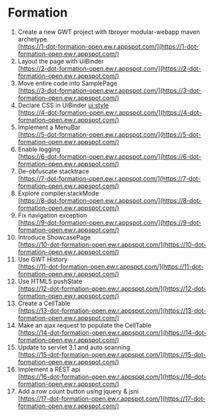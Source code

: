 Formation
===========

1. Create a new GWT project with tbroyer modular-webapp maven archetype.
   <br/>[https://1-dot-formation-open.ew.r.appspot.com/](https://1-dot-formation-open.ew.r.appspot.com/)
2. Layout the page with UiBinder
   <br/>[https://2-dot-formation-open.ew.r.appspot.com/](https://2-dot-formation-open.ew.r.appspot.com/)
3. Move entire code into SamplePage
   <br/>[https://3-dot-formation-open.ew.r.appspot.com/](https://3-dot-formation-open.ew.r.appspot.com/)
4. Declare CSS in UiBinder <ui:style>
   <br/>[https://4-dot-formation-open.ew.r.appspot.com/](https://4-dot-formation-open.ew.r.appspot.com/)
5. Implement a MenuBar
   <br/>[https://5-dot-formation-open.ew.r.appspot.com/](https://5-dot-formation-open.ew.r.appspot.com/)
6. Enable logging
   <br/>[https://6-dot-formation-open.ew.r.appspot.com/](https://6-dot-formation-open.ew.r.appspot.com/)
7. De-obfuscate stacktrace
   <br/>[https://7-dot-formation-open.ew.r.appspot.com/](https://7-dot-formation-open.ew.r.appspot.com/)
8. Explore compiler.stackMode
   <br/>[https://8-dot-formation-open.ew.r.appspot.com/](https://8-dot-formation-open.ew.r.appspot.com/)
9. Fix navigation exception
   <br/>[https://9-dot-formation-open.ew.r.appspot.com/](https://9-dot-formation-open.ew.r.appspot.com/)
10. Introduce ShowcasePage
    <br/>[https://10-dot-formation-open.ew.r.appspot.com/](https://10-dot-formation-open.ew.r.appspot.com/)
11. Use GWT History
    <br/>[https://11-dot-formation-open.ew.r.appspot.com/](https://11-dot-formation-open.ew.r.appspot.com/)
12. Use HTML5 pushState
    <br/>[https://12-dot-formation-open.ew.r.appspot.com/](https://12-dot-formation-open.ew.r.appspot.com/)
13. Create a CellTable<GreetingResponse>
    <br/>[https://13-dot-formation-open.ew.r.appspot.com/](https://13-dot-formation-open.ew.r.appspot.com/)
14. Make an ajax request to populate the CellTable
    <br/>[https://14-dot-formation-open.ew.r.appspot.com/](https://14-dot-formation-open.ew.r.appspot.com/)
15. Update to servlet 3.1 and auto scanning
    <br/>[https://15-dot-formation-open.ew.r.appspot.com/](https://15-dot-formation-open.ew.r.appspot.com/)
16. Implement a REST api
    <br/>[https://16-dot-formation-open.ew.r.appspot.com/](https://16-dot-formation-open.ew.r.appspot.com/)
17. Add a row count button using jquery & jsni
    <br/>[https://17-dot-formation-open.ew.r.appspot.com/](https://17-dot-formation-open.ew.r.appspot.com/)
